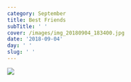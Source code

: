 ```yaml
---
category: September
title: Best Friends
subTitle: ' '
cover: /images/img_20180904_183400.jpg
date: '2018-09-04'
day: ' '
slug: ' '
---
```

![](/images/img_20180904_183400.jpg)
